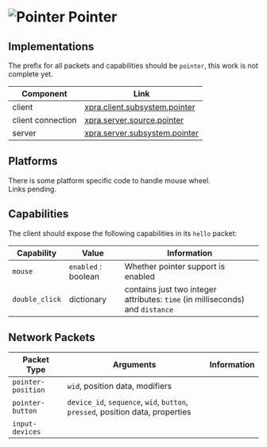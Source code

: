 # ![Pointer](../../fs/share/xpra/icons/pointer.png) Pointer


## Implementations

The prefix for all packets and capabilities should be `pointer`, this work is not complete yet.

| Component         | Link                                                                                                           |
|-------------------|----------------------------------------------------------------------------------------------------------------|
| client            | [xpra.client.subsystem.pointer](https://github.com/Xpra-org/xpra/blob/master/xpra/client/subsystem/pointer.py) |
| client connection | [xpra.server.source.pointer](https://github.com/Xpra-org/xpra/blob/master/xpra/server/source/pointer.py)       |
| server            | [xpra.server.subsystem.pointer](https://github.com/Xpra-org/xpra/blob/master/xpra/server/subsystem/pointer.py) |


## Platforms

There is some platform specific code to handle mouse wheel.\
Links pending.

## Capabilities

The client should expose the following capabilities in its `hello` packet:

| Capability      | Value               | Information                                                                   |
|-----------------|---------------------|-------------------------------------------------------------------------------|
| `mouse`         | `enabled` : boolean | Whether pointer support is enabled                                            |
| `double_click` | dictionary | contains just two integer attributes: `time` (in milliseconds) and `distance` |


## Network Packets

| Packet Type      | Arguments                       | Information |
|------------------|---------------------------------|-------------|
| `pointer-position` | `wid`, position data, modifiers | |
| `pointer-button`   | `device_id`, `sequence`, `wid`, `button`, `pressed`, position data, properties | |
| `input-devices` |                                 | |
